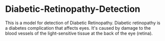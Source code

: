 # Diabetic-Retinopathy-Detection
This is a model for detection of Diabetic Retinopathy. Diabetic retinopathy is a diabetes complication that affects eyes. It's caused by damage to the blood vessels of the light-sensitive tissue at the back of the eye (retina). 
